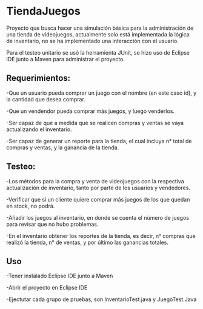 # TiendaJuegos

Proyecto que busca hacer una simulación básica para la administración de una tienda de videojuegos, actualmente solo está implementada la lógica de inventario, no se ha implementado una interacción con el usuario.

Para el testeo unitario se usó la herramienta JUnit, se hizo uso de Eclipse IDE junto a Maven para administrar el proyecto.

## Requerimientos:

-Que un usuario pueda comprar un juego con el nombre (en este caso id), y la cantidad que desea comprar.

-Que un vendendor pueda comprar más juegos, y luego venderlos.

-Ser capaz de que a medida que se realicen compras y ventas se vaya actualizando el inventario.

-Ser capaz de generar un reporte para la tienda, el cual incluya n° total de compras y ventas, y la ganancia de la tienda.

## Testeo:

-Los métodos para la compra y venta de videojuegos con la respectiva actualización de inventario, tanto por parte de los usuarios y vendedores.

-Verificar que si un cliente quiere comprar más juegos de los que quedan en stock, no podrá.

-Añadir los juegos al inventario, en donde se cuenta el número de juegos para revisar que no hubo problemas.

-En el inventario obtener los reportes de la tienda, es decir, n° compras que realizó la tienda, n° de ventas, y por último las ganancias totales.


## Uso

-Tener instalado Eclipse IDE junto a Maven

-Abrir el proyecto en Eclipse IDE

-Ejectutar cada grupo de pruebas, son InventarioTest.java y JuegoTest.Java


